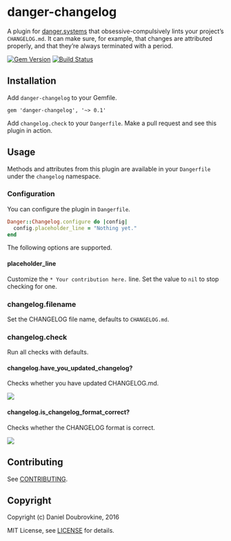 # danger-changelog

A plugin for [danger.systems](http://danger.systems) that obsessive-compulsively lints your project’s `CHANGELOG.md`.
It can make sure, for example, that changes are attributed properly, and that they’re always terminated with a period.

[![Gem Version](https://badge.fury.io/rb/danger-changelog.svg)](https://badge.fury.io/rb/danger-changelog)
[![Build Status](https://travis-ci.org/dblock/danger-changelog.svg?branch=master)](https://travis-ci.org/dblock/danger-changelog)

## Installation

Add `danger-changelog` to your Gemfile.

```
gem 'danger-changelog', '~> 0.1'
```

Add `changelog.check` to your `Dangerfile`. Make a pull request and see this plugin in action.

## Usage

Methods and attributes from this plugin are available in your `Dangerfile` under the `changelog` namespace.

### Configuration

You can configure the plugin in `Dangerfile`.

```ruby
Danger::Changelog.configure do |config|
  config.placeholder_line = "Nothing yet."
end
```

The following options are supported.

#### placeholder_line

Customize the `* Your contribution here.` line. Set the value to `nil` to stop checking for one.

### changelog.filename

Set the CHANGELOG file name, defaults to `CHANGELOG.md`.

### changelog.check

Run all checks with defaults.

#### changelog.have_you_updated_changelog?

Checks whether you have updated CHANGELOG.md.

![](images/have_you_updated_changelog.png)

#### changelog.is_changelog_format_correct?

Checks whether the CHANGELOG format is correct.

![](images/is_changelog_format_correct.png)

## Contributing

See [CONTRIBUTING](CONTRIBUTING.md).

## Copyright

Copyright (c) Daniel Doubrovkine, 2016

MIT License, see [LICENSE](LICENSE.txt) for details.
